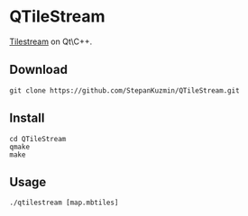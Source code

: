 QTileStream
=========

[Tilestream](https://github.com/mapbox/tilestream) on Qt\C++.

Download
--------

    git clone https://github.com/StepanKuzmin/QTileStream.git


Install
-------

    cd QTileStream
    qmake
    make

Usage
-----

    ./qtilestream [map.mbtiles]
